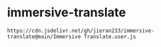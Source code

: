 # immersive-translate

`https://cdn.jsdelivr.net/gh/jieran233/immersive-translate@main/Immersive Translate.user.js`
